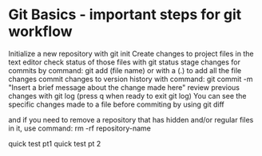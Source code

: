 # Git Basics - important steps for git workflow

Initialize a new repository with git init
Create changes to project files in the text editor
check status of those files with git status
stage changes for commits by command: git add (file name) or with a (.) to add all the file changes
commit changes to version history with command: git commit -m "Insert a brief message about the change made here"
review previous changes with git log (press q when ready to exit git log)
You can see the specific changes made to a file before commiting by using git diff

and if you need to remove a repository that has hidden and/or regular files in it, use command: rm -rf repository-name

quick test pt1
quick test pt 2